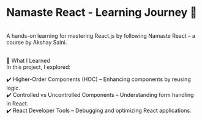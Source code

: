 <h1>Namaste React - Learning Journey 🚀</h1><br>
A hands-on learning for mastering React.js by following Namaste React – a course by Akshay Saini.<br><br>

📌 What I Learned<br>
In this project, I explored:<br>

✔️ Higher-Order Components (HOC) – Enhancing components by reusing logic. <br>
✔️ Controlled vs Uncontrolled Components – Understanding form handling in React. <br>
✔️ React Developer Tools – Debugging and optimizing React applications. <br>
